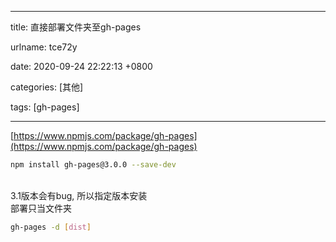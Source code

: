 
---

title: 直接部署文件夹至gh-pages

urlname: tce72y

date: 2020-09-24 22:22:13 +0800

categories: [其他]

tags: [gh-pages]

---

[https://www.npmjs.com/package/gh-pages](https://www.npmjs.com/package/gh-pages)<br />

```bash
npm install gh-pages@3.0.0 --save-dev
```

<br />3.1版本会有bug, 所以指定版本安装<br />
部署只当文件夹<br />

```bash
gh-pages -d [dist]
```



